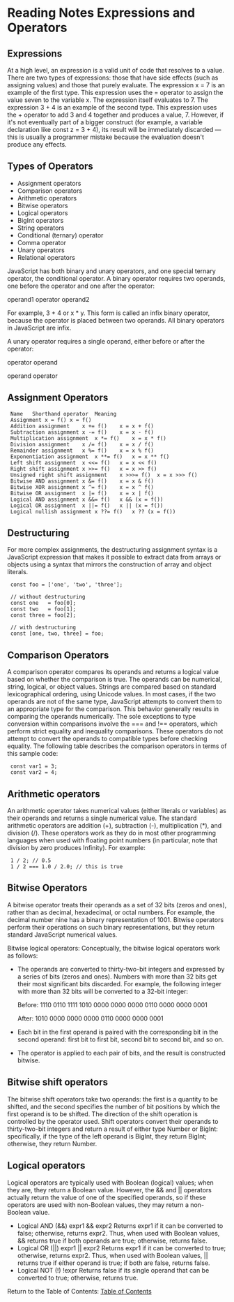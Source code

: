 # Reading Notes Expressions and Operators

## Expressions

At a high level, an expression is a valid unit of code that resolves to a value. There are two types of expressions: those that have side effects (such as assigning values) and those that purely evaluate. The expression x = 7 is an example of the first type. This expression uses the = operator to assign the value seven to the variable x. The expression itself evaluates to 7. The expression 3 + 4 is an example of the second type. This expression uses the + operator to add 3 and 4 together and produces a value, 7. However, if it's not eventually part of a bigger construct (for example, a variable declaration like const z = 3 + 4), its result will be immediately discarded — this is usually a programmer mistake because the evaluation doesn't produce any effects.

## Types of Operators

- Assignment operators
- Comparison operators
- Arithmetic operators
- Bitwise operators
- Logical operators
- BigInt operators
- String operators
- Conditional (ternary) operator
- Comma operator
- Unary operators
- Relational operators

JavaScript has both binary and unary operators, and one special ternary operator, the conditional operator. A binary operator requires two operands, one before the operator and one after the operator:

operand1 operator operand2

For example, 3 + 4 or x * y. This form is called an infix binary operator, because the operator is placed between two operands. All binary operators in JavaScript are infix.

A unary operator requires a single operand, either before or after the operator:

operator operand

operand operator

## Assignment Operators

     Name	Shorthand operator	Meaning
     Assignment	x = f()	x = f()
     Addition assignment	x += f()	x = x + f()
     Subtraction assignment	x -= f()	x = x - f()
     Multiplication assignment	x *= f()	x = x * f()
     Division assignment	x /= f()	x = x / f()
     Remainder assignment	x %= f()	x = x % f()
     Exponentiation assignment	x **= f()	x = x ** f()
     Left shift assignment	x <<= f()	x = x << f()
     Right shift assignment	x >>= f()	x = x >> f()
     Unsigned right shift assignment	x >>>= f()	x = x >>> f()
     Bitwise AND assignment	x &= f()	x = x & f()
     Bitwise XOR assignment	x ^= f()	x = x ^ f()
     Bitwise OR assignment	x |= f()	x = x | f()
     Logical AND assignment	x &&= f()	x && (x = f())
     Logical OR assignment	x ||= f()	x || (x = f())
     Logical nullish assignment	x ??= f()	x ?? (x = f())

## Destructuring

For more complex assignments, the destructuring assignment syntax is a JavaScript expression that makes it possible to extract data from arrays or objects using a syntax that mirrors the construction of array and object literals.

     const foo = ['one', 'two', 'three'];

     // without destructuring
     const one   = foo[0];
     const two   = foo[1];
     const three = foo[2];

     // with destructuring
     const [one, two, three] = foo;

## Comparison Operators

A comparison operator compares its operands and returns a logical value based on whether the comparison is true. The operands can be numerical, string, logical, or object values. Strings are compared based on standard lexicographical ordering, using Unicode values. In most cases, if the two operands are not of the same type, JavaScript attempts to convert them to an appropriate type for the comparison. This behavior generally results in comparing the operands numerically. The sole exceptions to type conversion within comparisons involve the === and !== operators, which perform strict equality and inequality comparisons. These operators do not attempt to convert the operands to compatible types before checking equality. The following table describes the comparison operators in terms of this sample code:

     const var1 = 3;
     const var2 = 4;

## Arithmetic operators

An arithmetic operator takes numerical values (either literals or variables) as their operands and returns a single numerical value. The standard arithmetic operators are addition (+), subtraction (-), multiplication (*), and division (/). These operators work as they do in most other programming languages when used with floating point numbers (in particular, note that division by zero produces Infinity). For example:

     1 / 2; // 0.5
     1 / 2 === 1.0 / 2.0; // this is true

## Bitwise Operators

A bitwise operator treats their operands as a set of 32 bits (zeros and ones), rather than as decimal, hexadecimal, or octal numbers. For example, the decimal number nine has a binary representation of 1001. Bitwise operators perform their operations on such binary representations, but they return standard JavaScript numerical values.

Bitwise logical operators: 
Conceptually, the bitwise logical operators work as follows:

- The operands are converted to thirty-two-bit integers and expressed by a series of bits (zeros and ones). Numbers with more than 32 bits get their most significant bits discarded. For example, the following integer with more than 32 bits will be converted to a 32-bit integer:

     Before: 1110 0110 1111 1010 0000 0000 0000 0110 0000 0000 0001

     After:                 1010 0000 0000 0000 0110 0000 0000 0001

- Each bit in the first operand is paired with the corresponding bit in the second operand: first bit to first bit, second bit to second bit, and so on.
- The operator is applied to each pair of bits, and the result is constructed bitwise.

## Bitwise shift operators

The bitwise shift operators take two operands: the first is a quantity to be shifted, and the second specifies the number of bit positions by which the first operand is to be shifted. The direction of the shift operation is controlled by the operator used. Shift operators convert their operands to thirty-two-bit integers and return a result of either type Number or BigInt: specifically, if the type of the left operand is BigInt, they return BigInt; otherwise, they return Number.

## Logical operators

Logical operators are typically used with Boolean (logical) values; when they are, they return a Boolean value. However, the && and || operators actually return the value of one of the specified operands, so if these operators are used with non-Boolean values, they may return a non-Boolean value.

- Logical AND (&&)	expr1 && expr2	Returns expr1 if it can be converted to false; otherwise, returns expr2. Thus, when used with Boolean values, && returns true if both operands are true; otherwise, returns false.
- Logical OR (||)	expr1 || expr2	Returns expr1 if it can be converted to true; otherwise, returns expr2. Thus, when used with Boolean values, || returns true if either operand is true; if both are false, returns false.
- Logical NOT (!)	!expr	Returns false if its single operand that can be converted to true; otherwise, returns true.





Return to the Table of Contents: [Table of Contents](https://todd75.github.io/reading-notes/)